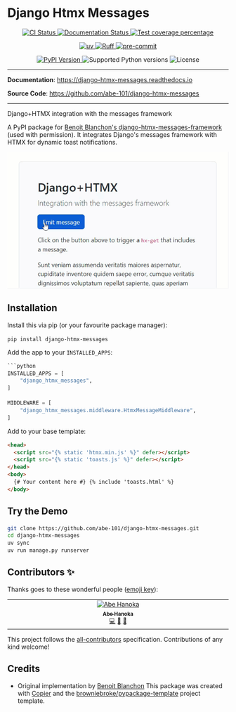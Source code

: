 # Django Htmx Messages

<p align="center">
  <a href="https://github.com/abe-101/django-htmx-messages/actions/workflows/ci.yml?query=branch%3Amain">
    <img src="https://img.shields.io/github/actions/workflow/status/abe-101/django-htmx-messages/ci.yml?branch=main&label=CI&logo=github&style=flat-square" alt="CI Status" >
  </a>
  <a href="https://django-htmx-messages.readthedocs.io">
    <img src="https://img.shields.io/readthedocs/django-htmx-messages.svg?logo=read-the-docs&logoColor=fff&style=flat-square" alt="Documentation Status">
  </a>
  <a href="https://codecov.io/gh/abe-101/django-htmx-messages">
    <img src="https://img.shields.io/codecov/c/github/abe-101/django-htmx-messages.svg?logo=codecov&logoColor=fff&style=flat-square" alt="Test coverage percentage">
  </a>
</p>
<p align="center">
  <a href="https://github.com/astral-sh/uv">
    <img src="https://img.shields.io/endpoint?url=https://raw.githubusercontent.com/astral-sh/uv/main/assets/badge/v0.json" alt="uv">
  </a>
  <a href="https://github.com/astral-sh/ruff">
    <img src="https://img.shields.io/endpoint?url=https://raw.githubusercontent.com/astral-sh/ruff/main/assets/badge/v2.json" alt="Ruff">
  </a>
  <a href="https://github.com/pre-commit/pre-commit">
    <img src="https://img.shields.io/badge/pre--commit-enabled-brightgreen?logo=pre-commit&logoColor=white&style=flat-square" alt="pre-commit">
  </a>
</p>
<p align="center">
  <a href="https://pypi.org/project/django-htmx-messages/">
    <img src="https://img.shields.io/pypi/v/django-htmx-messages.svg?logo=python&logoColor=fff&style=flat-square" alt="PyPI Version">
  </a>
  <img src="https://img.shields.io/pypi/pyversions/django-htmx-messages.svg?style=flat-square&logo=python&amp;logoColor=fff" alt="Supported Python versions">
  <img src="https://img.shields.io/pypi/l/django-htmx-messages.svg?style=flat-square" alt="License">
</p>

---

**Documentation**: <a href="https://django-htmx-messages.readthedocs.io" target="_blank">https://django-htmx-messages.readthedocs.io </a>

**Source Code**: <a href="https://github.com/abe-101/django-htmx-messages" target="_blank">https://github.com/abe-101/django-htmx-messages </a>

---

Django+HTMX integration with the messages framework

A PyPI package for [Benoit Blanchon's django-htmx-messages-framework](https://github.com/bblanchon/django-htmx-messages-framework/blob/oob) (used with permission). It integrates Django's messages framework with HTMX for dynamic toast notifications.

<p align="center">
  <img src="https://raw.githubusercontent.com/bblanchon/django-htmx-messages-framework/main/django-htmx-messages-framework.gif" alt="Demo">
</p>

## Installation

Install this via pip (or your favourite package manager):

`pip install django-htmx-messages`

Add the app to your `INSTALLED_APPS`:

````python
```python
INSTALLED_APPS = [
    "django_htmx_messages",
]

MIDDLEWARE = [
    "django_htmx_messages.middleware.HtmxMessageMiddleware",
]
````

Add to your base template:

```html
<head>
  <script src="{% static 'htmx.min.js' %}" defer></script>
  <script src="{% static 'toasts.js' %}" defer></script>
</head>
<body>
  {# Your content here #} {% include 'toasts.html' %}
</body>
```

## Try the Demo

```bash
git clone https://github.com/abe-101/django-htmx-messages.git
cd django-htmx-messages
uv sync
uv run manage.py runserver
```

## Contributors ✨

Thanks goes to these wonderful people ([emoji key](https://allcontributors.org/docs/en/emoji-key)):

<!-- prettier-ignore-start -->
<!-- ALL-CONTRIBUTORS-LIST:START - Do not remove or modify this section -->
<!-- prettier-ignore-start -->
<!-- markdownlint-disable -->
<table>
  <tbody>
    <tr>
      <td align="center" valign="top" width="14.28%"><a href="https://www.habet.dev/"><img src="https://avatars.githubusercontent.com/u/82916197?v=4?s=80" width="80px;" alt="Abe Hanoka"/><br /><sub><b>Abe Hanoka</b></sub></a><br /><a href="https://github.com/abe-101/django-htmx-messages/commits?author=abe-101" title="Code">💻</a> <a href="#ideas-abe-101" title="Ideas, Planning, & Feedback">🤔</a> <a href="https://github.com/abe-101/django-htmx-messages/commits?author=abe-101" title="Documentation">📖</a></td>
    </tr>
  </tbody>
</table>

<!-- markdownlint-restore -->
<!-- prettier-ignore-end -->

<!-- ALL-CONTRIBUTORS-LIST:END -->
<!-- prettier-ignore-end -->

This project follows the [all-contributors](https://github.com/all-contributors/all-contributors) specification. Contributions of any kind welcome!

## Credits

- Original implementation by [Benoit Blanchon](https://github.com/bblanchon/django-htmx-messages-framework/blob/oob)
  This package was created with
  [Copier](https://copier.readthedocs.io/) and the
  [browniebroke/pypackage-template](https://github.com/browniebroke/pypackage-template)
  project template.
